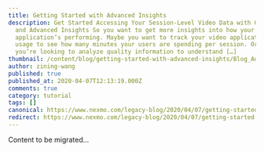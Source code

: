 ```yaml
---
title: Getting Started with Advanced Insights
description: Get Started Accessing Your Session-Level Video Data with GraphQL
  and Advanced Insights So you want to get more insights into how your video
  application’s performing. Maybe you want to track your video application’s
  usage to see how many minutes your users are spending per session. Or perhaps
  you’re looking to analyze quality information to understand […]
thumbnail: /content/blog/getting-started-with-advanced-insights/Blog_Advanced-Insights_1200x600.png
author: zining-wang
published: true
published_at: 2020-04-07T12:13:19.000Z
comments: true
category: tutorial
tags: []
canonical: https://www.nexmo.com/legacy-blog/2020/04/07/getting-started-with-advanced-insights
redirect: https://www.nexmo.com/legacy-blog/2020/04/07/getting-started-with-advanced-insights
---
```


Content to be migrated...
